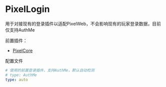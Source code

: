# PixelLogin  

用于对接现有的登录插件以适配PixelWeb，不会影响现有的玩家登录数据，目前仅支持AuthMe  

前置插件：
- [PixelCore](https://github.com/Calcium-Ion/PixelCorePlugin)
  
配置文件
```yaml
# 使用的前置登录插件，支持AuthMe，默认自动检测
# type: AuthMe
type: auto
```